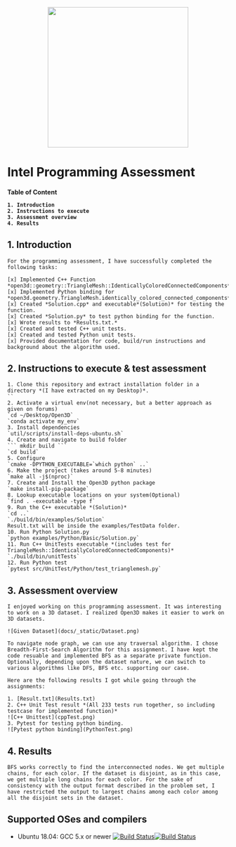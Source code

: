 <p align="center">
<img src="docs/_static/open3d_logo_horizontal.png" width="320" />
</p>

# Intel Programming Assessment

<h4>
	Table of Content

	1. Introduction
	2. Instructions to execute
	3. Assessment overview
	4. Results
</h4>


## 1. Introduction

	For the programming assessment, I have successfully completed the following tasks:

	[x] Implemented C++ Function *open3d::geometry::TriangleMesh::IdenticallyColoredConnectedComponents*
	[x] Implemented Python binding for *open3d.geometry.TriangleMesh.identically_colored_connected_components*
	[x] Created *Solution.cpp* and executable*(Solution)* for testing the function.
	[x] Created *Solution.py* to test python binding for the function.
	[x] Wrote results to *Results.txt.*
	[x] Created and tested C++ unit tests.
	[x] Created and tested Python unit tests.
	[x] Provided documentation for code, build/run instructions and background about the algorithm used.

## 2. Instructions to execute & test assessment
	1. Clone this repository and extract installation folder in a directory *(I have extracted on my Desktop)*.
	``
	2. Activate a virtual env(not necessary, but a better approach as given on forums)
	`cd ~/Desktop/Open3D`
	`conda activate my_env`
	3. Install dependencies
	`util/scripts/install-deps-ubuntu.sh`
	4. Create and navigate to build folder
	``` mkdir build ```
	`cd build`
	5. Configure
	`cmake -DPYTHON_EXECUTABLE=`which python` ..`
	6. Make the project (takes around 5-8 minutes)
	`make all -j$(nproc)`
	7. Create and Install the Open3D python package
	`make install-pip-package`
	8. Lookup executable locations on your system(Optional)
	`find . -executable -type f`
	9. Run the C++ executable *(Solution)*
	`cd ..`
	`./build/bin/examples/Solution`
	Result.txt will be inside the examples/TestData folder.
	10. Run Python Solution.py
	`python examples/Python/Basic/Solution.py`
	11. Run C++ UnitTests executable *(includes test for TriangleMesh::IdenticallyColoredConnectedComponents)*
	`./build/bin/unitTests`
	12. Run Python test
	`pytest src/UnitTest/Python/test_trianglemesh.py`

## 3. Assessment overview

	I enjoyed working on this programming assessment. It was interesting to work on a 3D dataset. I realized Open3D makes it easier to work on 3D datasets.

	![Given Dataset](docs/_static/Dataset.png)

	To navigate node graph, we can use any traversal algorithm. I chose Breadth-First-Search Algorithm for this assignment. I have kept the code resuable and implemented BFS as a separate private function. Optionally, depending upon the dataset nature, we can switch to various algorithms like DFS, BFS etc. supporting our case.

	Here are the following results I got while going through the assignments:
	
	1. [Result.txt](Results.txt)
	2. C++ Unit Test result *(All 233 tests run together, so including testcase for implemented function)*
	![C++ Unittest](cppTest.png)
	3. Pytest for testing python binding.
	![Pytest python binding](PythonTest.png)

## 4. Results
	BFS works correctly to find the interconnected nodes. We get multiple chains, for each color. If the dataset is disjoint, as in this case, we get multiple long chains for each color. For the sake of consistency with the output format described in the problem set, I have restricted the output to largest chains among each color among all the disjoint sets in the dataset.

	
	
	
	

## Supported OSes and compilers

* Ubuntu 18.04: GCC 5.x or newer [![Build Status](https://travis-ci.org/intel-isl/Open3D.svg?branch=master)](https://travis-ci.org/intel-isl/Open3D)[![Build Status](http://img.shields.io/travis/badges/badgerbadgerbadger.svg?style=flat-square)](https://travis-ci.org/badges/badgerbadgerbadger)
